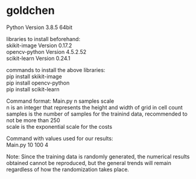# goldchen
Python Version 3.8.5 64bit 

libraries to install beforehand:\
skikit-image    Version 0.17.2\
opencv-python   Version 4.5.2.52\
scikit-learn    Version 0.24.1

commands to install the above libraries:\
pip install skikit-image\
pip install opencv-python\
pip install scikit-learn


Command format:  Main.py n samples scale\
n is an integer that represents the height and width of grid in cell count\
samples is the number of samples for the trainind data, recommended to not be more than 250\
scale is the exponential scale for the costs

Command with values used for our results:\
Main.py 10 100 4

Note: Since the training data is randomly generated, the numerical results obtained cannot be reproduced, but the general trends will remain\
regardless of how the randomization takes place.
